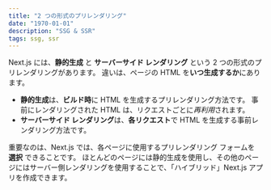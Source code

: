 ```yaml
---
title: "2 つの形式のプリレンダリング"
date: "1970-01-01"
description: "SSG & SSR"
tags: ssg, ssr
---
```


Next.js には、**静的生成** と **サーバーサイド レンダリング** という 2 つの形式のプリレンダリングがあります。 違いは、ページの HTML を**いつ生成するか**にあります。

- **静的生成**は、**ビルド時**に HTML を生成するプリレンダリング方法です。 事前にレンダリングされた HTML は、リクエストごとに*再利用*されます。
- **サーバーサイド レンダリング**は、**各リクエスト**で HTML を生成する事前レンダリング方法です。

重要なのは、Next.js では、各ページに使用するプリレンダリング フォームを **選択** できることです。 ほとんどのページには静的生成を使用し、その他のページにはサーバー側レンダリングを使用することで、「ハイブリッド」Next.js アプリを作成できます。
